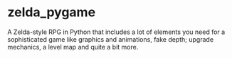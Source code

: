 # zelda_pygame
A Zelda-style RPG in Python that includes a lot of elements you need for a sophisticated game like graphics and animations, fake depth; upgrade mechanics, a level map and quite a bit more.
